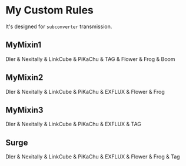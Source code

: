# My Custom Rules

It's designed for `subconverter` transmission.

## MyMixin1

Dler & Nexitally & LinkCube & PiKaChu & TAG & Flower & Frog & Boom

## MyMixin2

Dler & Nexitally & LinkCube & PiKaChu & EXFLUX & Flower & Frog

## MyMixin3

Dler & Nexitally & LinkCube & PiKaChu & EXFLUX & TAG

## Surge

Dler & Nexitally & LinkCube & PiKaChu & EXFLUX & Flower & Frog & Tag